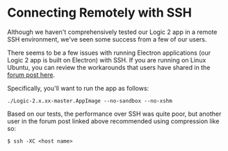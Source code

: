 # Connecting Remotely with SSH

Although we haven't comprehensively tested our Logic 2 app in a remote SSH environment, we've seen some success from a few of our users.

There seems to be a few issues with running Electron applications (our Logic 2 app is built on Electron) with SSH. If you are running on Linux Ubuntu, you can review the workarounds that users have shared in the [forum post here](https://discuss.saleae.com/t/working-on-linux-from-remote/1013/4).

Specifically, you'll want to run the app as follows:

`./Logic-2.x.xx-master.AppImage --no-sandbox --no-xshm`

Based on our tests, the performance over SSH was quite poor, but another user in the forum post linked above recommended using compression like so:

`$ ssh -XC <host name>`
